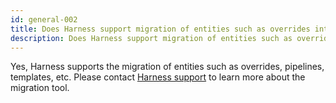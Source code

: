 ```yaml
---
id: general-002
title: Does Harness support migration of entities such as overrides into GitX or store them remotely?
description: Does Harness support migration of entities such as overrides into GitX or store them remotely?
---
```


<!-- ## Does Harness support migration of entities such as overrides into GitX or store them remotely? -->

Yes, Harness supports the migration of entities such as overrides, pipelines, templates, etc. Please contact [Harness support](mailto:support@harness.io) to learn more about the migration tool.
